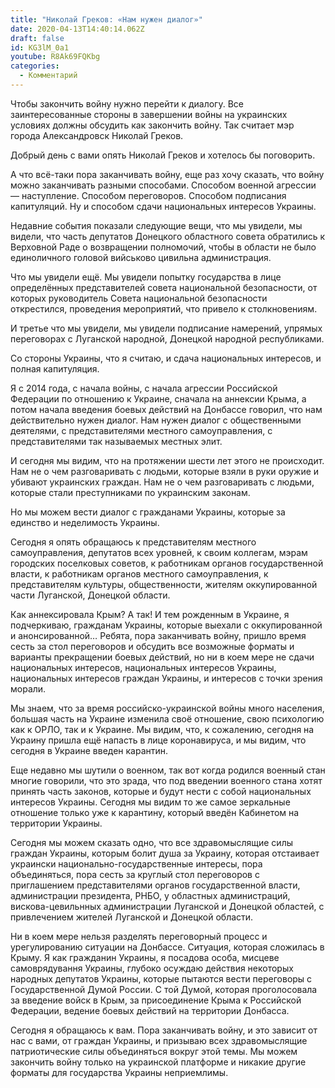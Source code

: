 ```yaml
---
title: "Николай Греков: «Нам нужен диалог»"
date: 2020-04-13T14:40:14.062Z
draft: false
id: KG3lM_0a1
youtube: R8Ak69FQKbg
categories:
  - Комментарий
---
```


Чтобы закончить войну нужно перейти к диалогу. Все заинтересованные стороны в
завершении войны на украинских условиях должны обсудить как закончить войну.
Так считает мэр города Александровск Николай Греков.

<!--more-->

Добрый день с вами опять Николай Греков и хотелось бы поговорить.

А что всё-таки пора заканчивать войну, еще раз хочу сказать, что войну можно
заканчивать разными способами. Способом военной агрессии — наступление. Способом
 переговоров. Способом подписания капитуляций. Ну и способом сдачи национальных
 интересов Украины.

Недавние события показали следующие вещи, что мы увидели, мы видели, что часть
депутатов Донецкого областного совета обратились к Верховной Раде о возвращении
полномочий, чтобы в области не было единоличного головой вийськово цивильна
администрация.

Что мы увидели ещё. Мы увидели попытку государства в лице определённых
представителей совета национальной безопасности, от которых руководитель Совета
национальной безопасности открестился, проведения мероприятий, что привело к
столкновениям.

И третье что мы увидели, мы увидели подписание намерений, упрямых переговорах с
Луганской народной, Донецкой народной республиками.

Со стороны Украины, что я считаю, и сдача национальных интересов, и полная
капитуляция.

Я с 2014 года, с начала войны, с начала агрессии Российской Федерации по
отношению к Украине, сначала на аннексии Крыма, а потом начала введения боевых
действий на Донбассе говорил, что нам действительно нужен диалог. Нам нужен
диалог с общественными деятелями, с представителями местного самоуправления,
с представителями так называемых местных элит.

И сегодня мы видим, что на протяжении шести лет этого не происходит. Нам не о
чем разговаривать с людьми, которые взяли в руки оружие и убивают украинских
граждан. Нам не о чем разговаривать с людьми, которые стали преступниками по
украинским законам.

Но мы можем вести диалог с гражданами Украины, которые за единство и неделимость
 Украины.

Сегодня я опять обращаюсь к представителям местного самоуправления, депутатов
всех уровней, к своим коллегам, мэрам городских поселковых советов, к работникам
 органов государственной власти, к работникам органов местного самоуправления, к
  представителям культуры, общественности, жителям оккупированной части
Луганской, Донецкой области.

Как аннексировала Крым? А так! И тем рожденным в Украине, я подчеркиваю,
гражданам Украины, которые выехали с оккупированной и анонсированной… Ребята,
пора заканчивать войну, пришло время сесть за стол переговоров и обсудить все
возможные форматы и варианты прекращении боевых действий, но ни в коем мере не
сдачи национальных интересов, национальных интересов Украины, национальных
интересов граждан Украины, и интересов с точки зрения морали.

Мы знаем, что за время российско-украинской войны много населения, большая часть
 на Украине изменила своё отношение, свою психологию как к ОРЛО, так и к
 Украине. Мы видим, что, к сожалению, сегодня на Украину пришла ещё напасть в
 лице коронавируса, и мы видим, что сегодня в Украине введен карантин.

Еще недавно мы шутили о военном, так вот когда родился военный стан многие
говорили, что это зрада, что под введении военного стана хотят принять часть
законов, которые и будут нести с собой национальных интересов Украины. Сегодня
мы видим то же самое зеркальные отношение только уже к карантину, который введён
 Кабинетом на территории Украины.

Сегодня мы можем сказать одно, что все здравомыслящие силы граждан Украины,
которым болит душа за Украину, которая отстаивает украински
национально-государственные интересы, пора объединяться, пора сесть за круглый
стол переговоров с приглашением представителями органов государственной власти,
администрации президента, РНБО, у областных администраций, вискова-цевильнных
администрации Луганской и Донецкой областей, с привлечением жителей Луганской и
Донецкой области.

Ни в коем мере нельзя разделять переговорный процесс и урегулированию ситуации
на Донбассе. Ситуация, которая сложилась в Крыму. Я как гражданин Украины, я
посадова особа, мисцеве самоврядування Украины, глубоко осуждаю действия
некоторых народных депутатов Украины, которые пытаются вести переговоры с
Государственной Думой России. С той Думой, которая проголосовала за введение
войск в Крым, за присоединение Крыма к Российской Федерации, ведение боевых
действий на территории Донбасса.

Сегодня я обращаюсь к вам. Пора заканчивать войну, и это зависит от нас с вами,
от граждан Украины, и призываю всех здравомыслящие патриотические силы
объединяться вокруг этой темы. Мы можем закончить войну только на украинской
платформе и никакие другие форматы для государства Украины неприемлимы.
